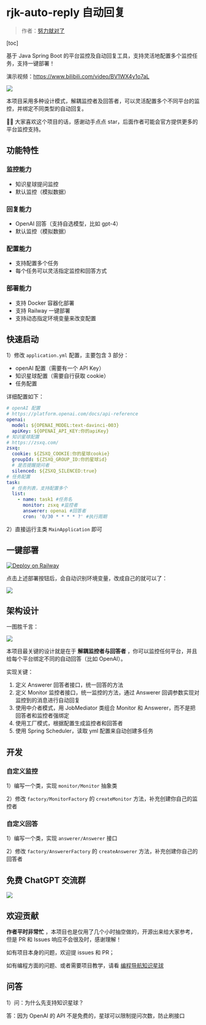 # rjk-auto-reply 自动回复

> 作者：[努力就对了](https://github.com/RJK1006)
> 

[toc]

基于 Java Spring Boot 的平台监控及自动回复工具，支持灵活地配置多个监控任务，支持一键部署！

演示视频：https://www.bilibili.com/video/BV1WX4y1o7aL

![](doc/演示.png)

本项目采用多种设计模式，解耦监控者及回答者，可以灵活配置多个不同平台的监控，并绑定不同类型的自动回复。

🙏🏻 大家喜欢这个项目的话，感谢动手点点 star，后面作者可能会官方提供更多的平台监控支持。

## 功能特性

### 监控能力

- 知识星球提问监控
- 默认监控（模拟数据）

### 回复能力

- OpenAI 回答（支持自选模型，比如 gpt-4）
- 默认监控（模拟数据）

### 配置能力

- 支持配置多个任务
- 每个任务可以灵活指定监控和回答方式

### 部署能力

- 支持 Docker 容器化部署
- 支持 Railway 一键部署
- 支持动态指定环境变量来改变配置

## 快速启动

1）修改 `application.yml` 配置，主要包含 3 部分：

- openAI 配置（需要有一个 API Key）
- 知识星球配置（需要自行获取 cookie）
- 任务配置

详细配置如下：

```yml
# openAI 配置
# https://platform.openai.com/docs/api-reference
openai:
  model: ${OPENAI_MODEL:text-davinci-003}
  apiKey: ${OPENAI_API_KEY:你的apiKey}
# 知识星球配置
# https://zsxq.com/
zsxq:
  cookie: ${ZSXQ_COOKIE:你的星球cookie}
  groupId: ${ZSXQ_GROUP_ID:你的星球id}
  # 是否提醒提问者
  silenced: ${ZSXQ_SILENCED:true}
# 任务配置
task:
  # 任务列表，支持配置多个
  list:
    - name: task1 #任务名
      monitor: zsxq #监控者
      answerer: openai #回答者
      cron: '0/30 * * * * ?' #执行周期
```

2）直接运行主类 `MainApplication` 即可

## 一键部署

[![Deploy on Railway](https://railway.app/button.svg)](https://railway.app/template/BMJMMm?referralCode=tKgj86)

点击上述部署按钮后，会自动识别环境变量，改成自己的就可以了：

![](doc/env.png)

## 架构设计

一图胜千言：

![](doc/架构.png)

本项目最关键的设计就是在于 **解耦监控者与回答者** ，你可以监控任何平台，并且给每个平台绑定不同的自动回答（比如 OpenAI）。

实现关键：

1. 定义 Answerer 回答者接口，统一回答的方法
2. 定义 Monitor 监控者接口，统一监控的方法，通过 Answerer 回调参数实现对监控到的消息进行自动回复
3. 使用中介者模式，用 JobMediator 类组合 Monitor 和 Answerer，而不是把回答者和监控者强绑定
4. 使用工厂模式，根据配置生成监控者和回答者
5. 使用 Spring Scheduler，读取 yml 配置来自动创建多任务

## 开发

### 自定义监控

1）编写一个类，实现 `monitor/Monitor` 抽象类

2）修改 `factory/MonitorFactory` 的 `createMonitor` 方法，补充创建你自己的监控者

### 自定义回答

1）编写一个类，实现 `answerer/Answerer` 接口

2）修改 `factory/AnswererFactory` 的 `createAnswerer` 方法，补充创建你自己的回答者


## 免费 ChatGPT 交流群

![](doc/ChatGPT交流.png)


## 欢迎贡献

**作者平时非常忙** ，本项目也是仅用了几个小时抽空做的，开源出来给大家参考，但是 PR 和 Issues 响应不会很及时，感谢理解！

如有项目本身的问题，欢迎提 issues 和 PR；

如有编程方面的问题、或者需要项目教学，请看 [编程导航知识星球](https://yupi.icu)


## 问答

1）问：为什么先支持知识星球？

答：因为 OpenAI 的 API 不是免费的，星球可以限制提问次数，防止刷接口
